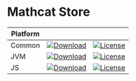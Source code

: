 # Mathcat Store

|Platform|||
|---|---|---|
|Common|[![Download](https://api.bintray.com/packages/evoleq/maven/mathcat-store/images/download.svg?version=1.0.0) ](https://bintray.com/evoleq/maven/mathcat-store/1.0.0/link)| [![License](https://img.shields.io/badge/License-Apache%202.0-blue.svg)](https://opensource.org/licenses/Apache-2.0)|
|JVM|[ ![Download](https://api.bintray.com/packages/evoleq/maven/mathcat-store-jvm/images/download.svg?version=1.0.0) ](https://bintray.com/evoleq/maven/mathcat-store-jvm/1.0.0/link)|  [![License](https://img.shields.io/badge/License-Apache%202.0-blue.svg)](https://opensource.org/licenses/Apache-2.0) |
|JS|[ ![Download](https://api.bintray.com/packages/evoleq/maven/mathcat-store-js/images/download.svg?version=1.0.0) ](https://bintray.com/evoleq/maven/mathcat-store-js/1.0.0/link)|  [![License](https://img.shields.io/badge/License-Apache%202.0-blue.svg)](https://opensource.org/licenses/Apache-2.0) |

